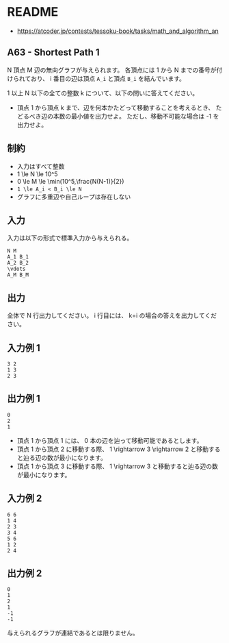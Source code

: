 # README
- <https://atcoder.jp/contests/tessoku-book/tasks/math_and_algorithm_an>
## A63 - Shortest Path 1 
N 頂点 M 辺の無向グラフが与えられます。
各頂点には 1 から N までの番号が付けられており、
i 番目の辺は頂点 `A_i` と頂点 `B_i` を結んでいます。

1 以上 N 以下の全ての整数 k について、以下の問いに答えてください。

- 頂点 1 から頂点 k まで、辺を何本かたどって移動することを考えるとき、
  たどるべき辺の本数の最小値を出力せよ。
  ただし、移動不可能な場合は -1 を出力せよ。
## 制約
* 入力はすべて整数
* 1 \le N \le 10^5
* 0 \le M \le \min(10^5,\frac{N(N-1)}{2})
* `1 \le A_i < B_i \le N`
* グラフに多重辺や自己ループは存在しない
## 入力
入力は以下の形式で標準入力から与えられる。

```
N M
A_1 B_1
A_2 B_2
\vdots
A_M B_M
```
## 出力
全体で N 行出力してください。
i 行目には、 k=i の場合の答えを出力してください。
## 入力例 1
```
3 2
1 3
2 3
```
## 出力例 1
```
0
2
1
```

* 頂点 1 から頂点 1 には、 0 本の辺を辿って移動可能であるとします。
* 頂点 1 から頂点 2 に移動する際、 1 \rightarrow 3 \rightarrow 2 と移動すると辿る辺の数が最小になります。
* 頂点 1 から頂点 3 に移動する際、 1 \rightarrow 3 と移動すると辿る辺の数が最小になります。
## 入力例 2
```
6 6
1 4
2 3
3 4
5 6
1 2
2 4
```
## 出力例 2
```
0
1
2
1
-1
-1
```

与えられるグラフが連結であるとは限りません。
